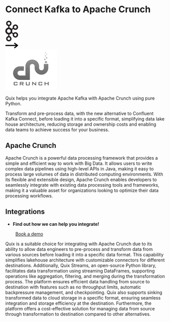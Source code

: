 # Connect Kafka to Apache Crunch

<div class="connect-images cards blog-grid-card" markdown>
<div>
<img src="../images/kafka_logo.png" width="40px" />
</div>
<div>
<img src="../images/arrow.svg" width="40px" />
</div>
<div>
<img src="./images/apache-crunch_1.jpg" />
</div>
</div>

Quix helps you integrate Apache Kafka with Apache Crunch using pure Python.

Transform and pre-process data, with the new alternative to Confluent Kafka Connect, before loading it into a specific format, simplifying data lake house architecture, reducing storage and ownership costs and enabling data teams to achieve success for your business.

## Apache Crunch

Apache Crunch is a powerful data processing framework that provides a simple and efficient way to work with Big Data. It allows users to write complex data pipelines using high-level APIs in Java, making it easy to process large volumes of data in distributed computing environments. With its flexible and extensible design, Apache Crunch enables developers to seamlessly integrate with existing data processing tools and frameworks, making it a valuable asset for organizations looking to optimize their data processing workflows.

## Integrations

<div class="grid cards" markdown>

- __Find out how we can help you integrate!__

    <a class="md-button md-button--primary" href="https://share.hsforms.com/1iW0TmZzKQMChk0lxd_tGiw4yjw2?__hstc=175542013.2303933fbd746c0ac86d9ccbe9bc9100.1728383268831.1729603416735.1729620918855.31&__hssc=175542013.1.1729620918855&__hsfp=2132701734" target="_blank" style="margin:.5rem;">Book a demo</a>

</div>


Quix is a suitable choice for integrating with Apache Crunch due to its ability to allow data engineers to pre-process and transform data from various sources before loading it into a specific data format. This capability simplifies lakehouse architecture with customizable connectors for different destinations. Additionally, Quix Streams, an open-source Python library, facilitates data transformation using streaming DataFrames, supporting operations like aggregation, filtering, and merging during the transformation process. The platform ensures efficient data handling from source to destination with features such as no throughput limits, automatic backpressure management, and checkpointing. Quix also supports sinking transformed data to cloud storage in a specific format, ensuring seamless integration and storage efficiency at the destination. Furthermore, the platform offers a cost-effective solution for managing data from source through transformation to destination compared to other alternatives.

